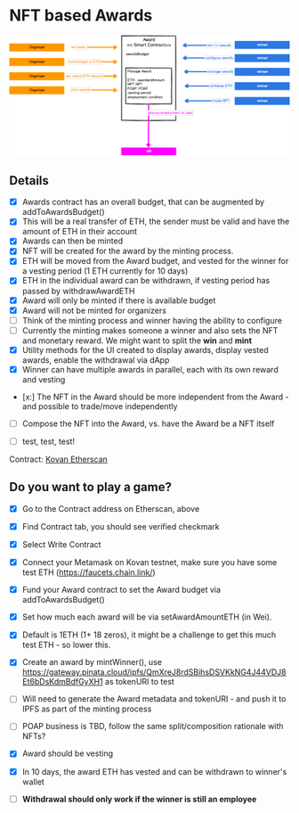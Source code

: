 # NFT based Awards

![](https://github.com/danielssonn/blockchain-oracles/blob/c0744b74fbc0372c1b20d61cd8ce4556b935d9c7/assets/Award%20Contract.png)


## Details

- [x] Awards contract has an overall budget, that can be augmented by addToAwardsBudget()
- [x] This will be a real transfer of ETH, the sender must be valid and have the amount of ETH in their account
- [x] Awards can then be minted
- [x] NFT will be created for the award by the minting process.
- [x] ETH will be moved from the Award budget, and vested for the winner for a vesting period (1 ETH currently for 10 days)
- [x] ETH in the individual award can be withdrawn, if vesting period has passed by withdrawAwardETH
- [x] Award will only be minted if there is available budget
- [x] Award will not be minted for organizers
- [ ] Think of the minting process and winner having the ability to configure
- [ ] Currently the minting makes someone a winner and also sets the NFT and monetary reward. We might want to split the **win** and **mint**
- [x] Utility methods for the UI created to display awards, display vested awards, enable the withdrawal via dApp
- [x] Winner can have multiple awards in parallel, each with its own reward and vesting
- [x:] The NFT in the Award should be more independent from the Award - and possible to trade/move independently
- [ ] Compose the NFT into the Award, vs. have the Award be a NFT itself
- [ ] test, test, test!


Contract: [Kovan Etherscan](https://kovan.etherscan.io/address/0x29B746f28114a2D91eF4DF9315d16CE5e0C267Ae)

## Do you want to play a game?

- [x] Go to the Contract address on Etherscan, above
- [x] Find Contract tab, you should see verified checkmark
- [x] Select Write Contract
- [x] Connect your Metamask on Kovan testnet, make sure you have some test ETH (https://faucets.chain.link/)
- [x] Fund your Award contract to set the Award budget via addToAwardsBudget()
- [x] Set how much each award will be via setAwardAmountETH (in Wei). 
- [x] Default is 1ETH (1+ 18 zeros), it might be a challenge to get this much test ETH - so lower this.
- [x] Create an award by mintWinner(), use https://gateway.pinata.cloud/ipfs/QmXreJ8rdSBihsDSVKkNG4J44VDJ8Et6bDsKdmBdfGyXH1 as tokenURI to test
- [ ] Will need to generate the Award metadata and tokenURI - and push it to IPFS as part of the minting process
- [ ] POAP business is TBD, follow the same split/composition rationale with NFTs?
- [x] Award should be vesting
- [x] In 10 days, the award ETH has vested and can be withdrawn to winner's wallet
- [ ] **Withdrawal should only work if the winner is still an employee**


